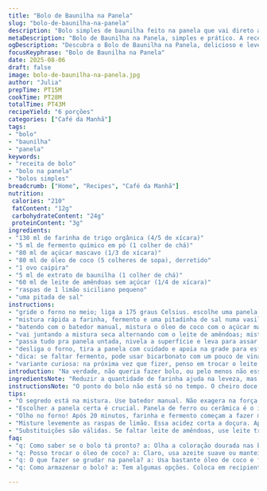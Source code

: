 ```yaml
---
title: "Bolo de Baunilha na Panela"
slug: "bolo-de-baunilha-na-panela"
description: "Bolo simples de baunilha feito na panela que vai direto ao forno. Usa farinha de trigo, açúcar mascavo para um toque caramelizado, e óleo de coco que substitui a manteiga, deixando a massa leve e úmida. Para dar uma variada, tem um toque de raspas de limão siciliano que corta a doçura e um pouco de leite de amêndoas no lugar do leite comum. Assa cerca de 28 minutos, mas o ponto vem do cheiro e da cor dourada, não só do tempo exato. Fácil de fazer, prático e uma ótima opção para quem não quer usar batedeira ou formas complexas."
metaDescription: "Bolo de Baunilha na Panela, simples e prático. A receita perfeita para um dia corrido."
ogDescription: "Descubra o Bolo de Baunilha na Panela, delicioso e leve. Ideal para qualquer ocasião."
focusKeyphrase: "Bolo de Baunilha na Panela"
date: 2025-08-06
draft: false
image: bolo-de-baunilha-na-panela.jpg
author: "Julia"
prepTime: PT15M
cookTime: PT28M
totalTime: PT43M
recipeYield: "6 porções"
categories: ["Café da Manhã"]
tags:
- "bolo"
- "baunilha"
- "panela"
keywords:
- "receita de bolo"
- "bolo na panela"
- "bolos simples"
breadcrumb: ["Home", "Recipes", "Café da Manhã"]
nutrition: 
 calories: "210"
 fatContent: "12g"
 carbohydrateContent: "24g"
 proteinContent: "3g"
ingredients:
- "130 ml de farinha de trigo orgânica (4/5 de xícara)"
- "5 ml de fermento químico em pó (1 colher de chá)"
- "80 ml de açúcar mascavo (1/3 de xícara)"
- "80 ml de óleo de coco (5 colheres de sopa), derretido"
- "1 ovo caipira"
- "5 ml de extrato de baunilha (1 colher de chá)"
- "60 ml de leite de amêndoas sem açúcar (1/4 de xícara)"
- "raspas de 1 limão siciliano pequeno"
- "uma pitada de sal"
instructions:
- "gride o forno no meio; liga a 175 graus Celsius. escolhe uma panela de ferro ou uma de cerâmica que aguente o forno, uns 18cm de boca, e unta com óleo de coco; polvilha farinha pra não grudar. importante: a panela tem que ser bem sólida, aquela leve pra manejar é cilada."
- "mistura rápida a farinha, fermento e uma pitadinha de sal numa vasilha; reservo isso separado. a farinha orgânica da outra vez deu uma textura mais rustica que gostei, não uso farinha branca refinada porque deixa o bolo muito seco."
- "batendo com o batedor manual, mistura o óleo de coco com o açúcar mascavo até ficar cremoso, não muito fofo; a cor já é mais puxada pro dourado graças ao mascavo. acrescenta o ovo e a baunilha, bate até ficar tudo integrado. não vai correr atrás do bolo molhado, isso atrapalha."
- "vai juntando a mistura seca alternando com o leite de amêndoas; mistura delicadamente com colher de pau ou espátula, só até misturar, pra não desenvolver glúten demais e ficar duro. nessa hora, jogue as raspas de limão para cortar o doce e dar frescor; segredo meu que aprendi queimando uns bolos sem graça."
- "passa tudo pra panela untada, nivela a superfície e leva para assar. começa a sentir um cheiro docinho e cítrico vindo depois dos 20 minutos; visualiza pra ver se tá dourando, ou faz teste do palito – entra e sai limpo, o bolo tá pronto, mas fique de olho. minha experiência mostra que forno varia e um minuto a mais ou menos faz diferença."
- "desliga o forno, tira a panela com cuidado e apoia na grade para esfriar um pouco. vira o bolo com a ajuda de uma faca nas laterais se precisar soltar; deixa a panela sobre o bolo até esfriar, ajuda o vapor a não ressecar a massa. evite tirar o bolo quente porque desanda."
- "dica: se faltar fermento, pode usar bicarbonato com um pouco de vinagre (5 ml de vinagre para 2 ml de bicarbonato), roda com cuidado; substitua o óleo de coco por azeite suave ou manteiga clarificada se precisar."
- "variante curiosa: na próxima vez que fizer, penso em trocar o leite de amêndoas por caldo de coco e acrescentar 20 ml a mais de óleo; imagino que fica mais denso e úmido, com aroma de praia."
introduction: "Na verdade, não queria fazer bolo, ou pelo menos não esse tipo de bolo. Mas a despensa dizia o contrário. Receita simples, rápida, sem frescura. Aquele bolo que não exige batedeira, que dá pra fazer direto na panela e levar ao forno — coisa prática para um dia corrido em que só quer um doce que não pese no estômago. Lembrei dos bolos de baunilha da minha avó, aquele cheiro que vem antes do sabor, aquela textura que quebra fácil, macia e meio molhada. Com o toque leve do limão siciliano, o bolo ganha personalidade. É jeito mineiro, paulista, nordestino de cozinha caseira, com ingredientes acessíveis, substituições que salvam e uma técnica que aprendi na marra antes de anotar."
ingredientsNote: "Reduzir a quantidade de farinha ajuda na leveza, mas cuidado pra não deixar a massa muito líquida. Fermento é do tipo que deve estar sempre fresco, se estiver vencido, melhor usar bicarbonato com ácido (limão, vinagre ou suco de laranja). Margarina não entra aqui; óleo de coco adiciona um sabor sutil que aproveita a baunilha. Açúcar mascavo é um toque para quem quer algo menos doce e mais aromático, mas pode trocar por açúcar cristal, ajustando o ponto. Leite de amêndoas é uma opção vegana que muda o sabor, mas também dá pra usar leite integral tradicional. O limão siciliano é o diferencial, dá acidez que equilibra o doce e torna o bolo menos enjoativo."
instructionsNote: "O ponto do bolo não está só no tempo. O cheiro doce que invade a cozinha é o primeiro sinal de que está quase lá. A cor dourada nas bordas e o palito saindo seco são indicativos clássicos, mas na dúvida, o tato da superfície: firme, mas ainda macia, um pouco elástica. Misturar os ingredientes com cuidado evita que o bolo fique duro, especialmente no momento de incorporar a farinha. A manteiga pode ser substituída, mas óleo de coco dá um toque mais leve e menos gorduroso. A panela precisa suportar o forno e estar bem untada; senão o bolo gruda e desmancha, o que já aconteceu várias vezes comigo. Deixar a panela virar suporte na hora do resfriamento ajuda o bolo a manter a umidade, evitando aquele ressecamento chato. Se faltar baunilha, um pouco de essência serve, mas não abuse para não amargar."
tips:
- "O segredo está na mistura. Use batedor manual. Não exagera na força. Misture só até as farinhas se unirem. Evita que o bolo fique duro. A textura deve ser leve. A cor dourada é o ponto. Sinta o cheirinho doce que vai invadir a cozinha, sinal de que tá quase no ponto."
- "Escolher a panela certa é crucial. Panela de ferro ou cerâmica é o ideal. Evitar panelas leves. Gruda mais fácil. Sempre unte bem com óleo de coco. E não esquece da farinha. Isso garante que não desmanche quando for tirar do forno. Aprende com a experiência: já perdi alguns bolos por causas bobas."
- "Olho no forno! Após 20 minutos, farinha e fermento começam a fazer magia. Visualiza o dourado nas bordas. Cheiro doce e cítrico é o que você procura. Teste do palito é a última etapa. Se sair limpo tá pronto. Essa parte exige atenção. Um minuto a mais ou menos muda tudo na cozinha."
- "Misture levemente as raspas de limão. Essa acidez corta a doçura. Aprendi isso queimando bolos sem graça. Um detalhe que faz diferença. Se o doce ficar enjoativo, fica difícil comer. Pode adicionar a gosto, mas sem exagerar. Pequenas mudanças trazem grandes resultados na receita."
- "Substituições são válidas. Se faltar leite de amêndoas, use leite tradicional. Sempre adapta o que tem em casa. E se não tiver fermento? Bicarbonato com um pouco de vinagre funciona. Com 5 ml de vinagre pra 2 ml de bicarbonato, garante o crescimento. Essas adaptações salvam o dia."
faq:
- "q: Como saber se o bolo tá pronto? a: Olha a coloração dourada nas bordas. Esse é um bom sinal. Testa com palito. Deve sair limpo. Cheiro doce é um indicativo. Atenta ao tempo no forno. Varia de um pra outro muitas vezes."
- "q: Posso trocar o óleo de coco? a: Claro, usa azeite suave ou manteiga clarificada. Cada um oferece um sabor diferente. Nunca usei margarina. Prefiro o natural. Cada um tem sua preferência, mas não esquece da leveza na receita."
- "q: O que fazer se grudar na panela? a: Usa bastante óleo de coco e farinha. Se não der certo, tem opção. Pode servir direto na panela. Experimenta! Sem dor, sem perda de bolo. Ela pode ser então, uma linda apresentação."
- "q: Como armazenar o bolo? a: Tem algumas opções. Coloca em recipiente hermético. Isso evita a umidade. Pode congelar uma parte também. Dura bem. Deixa descongelar lentamente. Sem pressa, pra manter a maciez."

---
```

